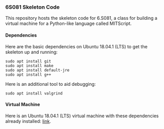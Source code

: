 ### 6S081 Skeleton Code

This repository hosts the skeleton code for 6.S081, a class for building a virtual machine for a Python-like language called MITScript.

#### Dependencies

Here are the basic dependencies on Ubuntu 18.04.1 (LTS) to get the skeleton up and running:

```
sudo apt install git 
sudo apt install make
sudo apt install default-jre
sudo apt install g++
```

Here is an additional tool to aid debugging:

```
sudo apt install valgrind

```

#### Virtual Machine

Here is an Ubuntu 18.04.1 (LTS) virtual machine with these dependencies already installed:
[link](https://drive.google.com/open?id=1JSB0ueE2sXz2fG8O42Kw0JCKHKwgc2Vv).
